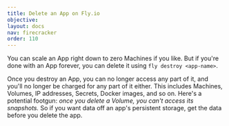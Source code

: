 ```yaml
---
title: Delete an App on Fly.io
objective: 
layout: docs
nav: firecracker
order: 110
---
```


You can scale an App right down to zero Machines if you like. But if you're done with an App forever, you can delete it using `fly destroy <app-name>`. 

Once you destroy an App, you can no longer access any part of it, and you'll no longer be charged for any part of it either. This includes Machines, Volumes, IP addresses, Secrets, Docker images, and so on. Here's a potential footgun: *once you delete a Volume, you can't access its snapshots.* So if you want data off an app's persistent storage, get the data before you delete the app.